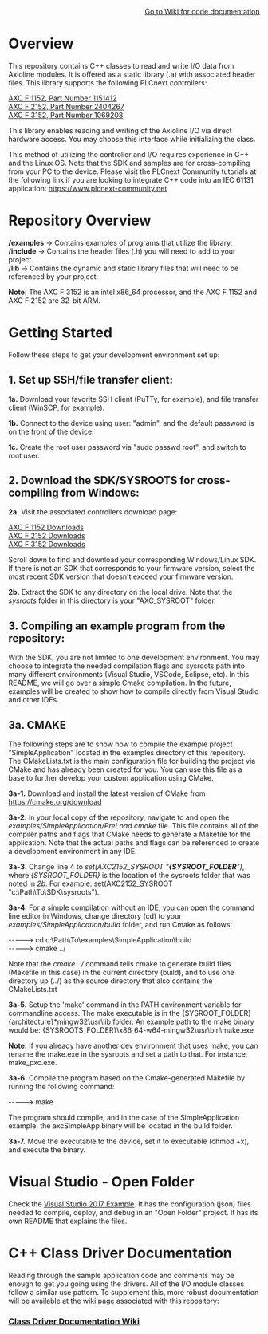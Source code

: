 <p align="right"><a href="https://github.com/sdurbin-pxc/plcnext-io-drivers-cpp/wiki">Go to Wiki for code documentation</a></p>  

# Overview

This repository contains C++ classes to read and write I/O data from Axioline modules. It is offered as a static library (.a) with associated header files.  This library supports the following PLCnext controllers:

[AXC F 1152, Part Number 1151412](https://www.phoenixcontact.com/online/portal/us/?uri=pxc-oc-itemdetail:pid=1151412)<br>
[AXC F 2152, Part Number 2404267](https://www.phoenixcontact.com/online/portal/us/?uri=pxc-oc-itemdetail:pid=2404267)<br>
[AXC F 3152, Part Number 1069208](https://www.phoenixcontact.com/online/portal/us/?uri=pxc-oc-itemdetail:pid=1069208)<br>

This library enables reading and writing of the Axioline I/O via direct hardware access.  You may choose this interface while initializing the class.

This method of utilizing the controller and I/O requires experience in C++ and the Linux OS. Note that the SDK and samples are for cross-compiling from your PC to the device. Please visit the PLCnext Community tutorials at the following link if you are looking to integrate C++ code into an IEC 61131 application:  https://www.plcnext-community.net

# Repository Overview

**/examples** -> Contains examples of programs that utilize the library.  
**/include**  -> Contains the header files (.h) you will need to add to your project.  
**/lib**      -> Contains the dynamic and static library files that will need to be referenced by your project.

**Note:**  The AXC F 3152 is an intel x86_64 processor, and the AXC F 1152 and AXC F 2152 are 32-bit ARM. 

# Getting Started

Follow these steps to get your development environment set up:

## 1. Set up SSH/file transfer client:

**1a.** Download your favorite SSH client (PuTTy, for example), and file transfer client (WinSCP, for example).

**1b.** Connect to the device using user: "admin", and the default password is on the front of the device.

**1c.** Create the root user password via "sudo passwd root", and switch to root user.


## 2. Download the SDK/SYSROOTS for cross-compiling from Windows:

**2a.** Visit the associated controllers download page:

[AXC F 1152 Downloads](https://www.phoenixcontact.com/online/portal/us/?uri=pxc-oc-itemdetail:pid=1151412&library=usen&tab=5)<br>
[AXC F 2152 Downloads](https://www.phoenixcontact.com/online/portal/us/?uri=pxc-oc-itemdetail:pid=2404267&library=usen&tab=5)<br>
[AXC F 3152 Downloads](https://www.phoenixcontact.com/online/portal/us/?uri=pxc-oc-itemdetail:pid=1069208&library=usen&tab=5)<br>

Scroll down to find and download your corresponding Windows/Linux SDK.  If there is not an SDK that corresponds to your firmware version, select the most recent SDK version that doesn't exceed your firmware version.

**2b.** Extract the SDK to any directory on the local drive. Note that the *sysroots* folder in this directory is your "AXC_SYSROOT" folder.

## 3. Compiling an example program from the repository:

With the SDK, you are not limited to one development environment. You may choose to integrate the needed compilation flags and sysroots path into many different environments (Visual Studio, VSCode, Eclipse, etc).  In this README, we will go over a simple Cmake compilation. In the future, examples will be created to show how to compile directly from Visual Studio and other IDEs.

## 3a. CMAKE

The following steps are to show how to compile the example project "SimpleApplication" located in the examples directory of this repository.  The CMakeLists.txt is the main configuration file for building the project via CMake and has already been created for you. You can use this file as a base to further develop your custom application using CMake.

**3a-1.** Download and install the latest version of CMake from https://cmake.org/download  

**3a-2.** In your local copy of the repository, navigate to and open the *examples/SimpleApplication/PreLoad.cmake* file. This file contains all of the compiler paths and flags that CMake needs to generate a Makefile for the application.  Note that the actual paths and flags can be referenced to create a development environment in any IDE.

**3a-3.** Change line 4 to *set(AXC2152_SYSROOT "**{SYSROOT_FOLDER**")*, where *{SYSROOT_FOLDER}* is the location of the sysroots folder that was noted in *2b*.  For example:  set(AXC2152_SYSROOT "c:\Path\To\SDK\sysroots").

**3a-4.** For a simple compilation without an IDE, you can open the command line editor in Windows, change directory (cd) to your *examples/SimpleApplication/build* folder, and run Cmake as follows:

-----> cd c:\Path\To\examples\SimpleApplication\build  
-----> cmake ../  

Note that the *cmake ../* command tells cmake to generate build files (Makefile in this case) in the current directory (build), and to use one directory up (../) as the source directory that also contains the CMakeLists.txt  

**3a-5.** Setup the 'make' command in the PATH environment variable for commandline access. The make executable is in the {SYSROOT_FOLDER}\{architecture}*mingw32\usr\lib folder.  An example path to the make binary would be: {SYSROOTS_FOLDER}\x86_64-w64-mingw32\usr\bin\make.exe

**Note:**  If you already have another dev environment that uses make, you can rename the make.exe in the sysroots and set a path to that.  For instance, make_pxc.exe.

**3a-6.** Compile the program based on the Cmake-generated Makefile by running the following command:  

-----> make  

The program should compile, and in the case of the SimpleApplication example, the axcSimpleApp binary will be located in the build folder.  

**3a-7.**  Move the executable to the device, set it to executable (chmod +x), and execute the binary.  

# Visual Studio - Open Folder

Check the [Visual Studio 2017 Example](https://github.com/sdurbin-pxc/plcnext-io-drivers-cpp/blob/master/examples/VisualStudio2017_Example). It has the configuration (json) files needed to compile, deploy, and debug in an "Open Folder" project. It has its own README that explains the files.  

# C++ Class Driver Documentation

Reading through the sample application code and comments may be enough to get you going using the drivers. All of the I/O module classes follow a similar use pattern.  To supplement this, more robust documentation will be available at the wiki page associated with this repository: 

### [Class Driver Documentation Wiki](https://github.com/sdurbin-pxc/plcnext-io-drivers-cpp/wiki)

